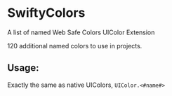 # SwiftyColors
A list of named Web Safe Colors UIColor Extension

120 additional named colors to use in projects.

## Usage:
Exactly the same as native UIColors, `UIColor.<#name#>`
